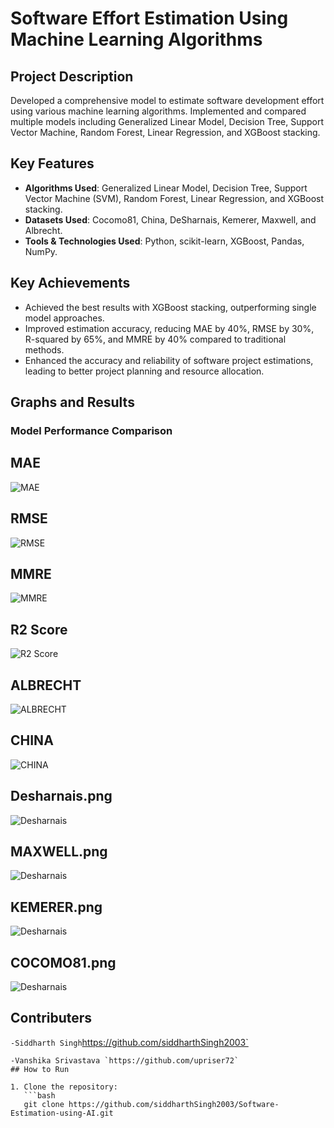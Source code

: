 # Software Effort Estimation Using Machine Learning Algorithms

## Project Description

Developed a comprehensive model to estimate software development effort using various machine learning algorithms. Implemented and compared multiple models including Generalized Linear Model, Decision Tree, Support Vector Machine, Random Forest, Linear Regression, and XGBoost stacking.

## Key Features

- **Algorithms Used**: Generalized Linear Model, Decision Tree, Support Vector Machine (SVM), Random Forest, Linear Regression, and XGBoost stacking.
- **Datasets Used**: Cocomo81, China, DeSharnais, Kemerer, Maxwell, and Albrecht.
- **Tools & Technologies Used**: Python, scikit-learn, XGBoost, Pandas, NumPy.

## Key Achievements

- Achieved the best results with XGBoost stacking, outperforming single model approaches.
- Improved estimation accuracy, reducing MAE by 40%, RMSE by 30%, R-squared by 65%, and MMRE by 40% compared to traditional methods.
- Enhanced the accuracy and reliability of software project estimations, leading to better project planning and resource allocation.


## Graphs and Results

### Model Performance Comparison
## MAE
![MAE](images/MAE.png)
## RMSE
![RMSE](images/RMSE.png)
## MMRE
![MMRE](images/MMRE.png)
## R2 Score
![R2 Score](images/R2score.png)

## ALBRECHT
![ALBRECHT](images/ALBRECHT.png)
## CHINA
![CHINA](images/CHINA.png)
## Desharnais.png
![Desharnais](images/Desharnais.png)
## MAXWELL.png
![Desharnais](images/MAXWELL.png)
## KEMERER.png
![Desharnais](images/KEMERER.png)
## COCOMO81.png
![Desharnais](images/COCOMO81.png)


## Contributers
`
-Siddharth Singh `https://github.com/siddharthSingh2003`
```
-Vanshika Srivastava `https://github.com/upriser72`
## How to Run

1. Clone the repository:
   ```bash
   git clone https://github.com/siddharthSingh2003/Software-Estimation-using-AI.git
